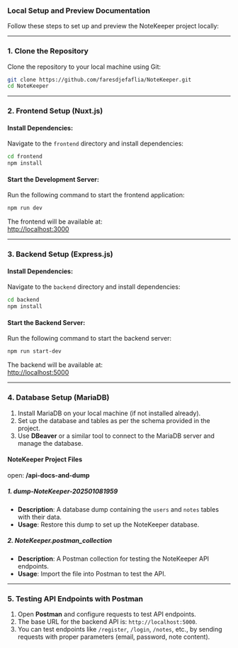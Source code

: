 ### **Local Setup and Preview Documentation**

Follow these steps to set up and preview the NoteKeeper project locally:

---

### **1. Clone the Repository**

Clone the repository to your local machine using Git:

```bash
git clone https://github.com/faresdjefaflia/NoteKeeper.git
cd NoteKeeper
```

---

### **2. Frontend Setup (Nuxt.js)**

#### **Install Dependencies**:

Navigate to the `frontend` directory and install dependencies:

```bash
cd frontend
npm install
```

#### **Start the Development Server**:

Run the following command to start the frontend application:

```bash
npm run dev
```

The frontend will be available at:  
[http://localhost:3000](http://localhost:3000)

---

### **3. Backend Setup (Express.js)**

#### **Install Dependencies**:

Navigate to the `backend` directory and install dependencies:

```bash
cd backend
npm install
```

#### **Start the Backend Server**:

Run the following command to start the backend server:

```bash
npm run start-dev
```

The backend will be available at:  
[http://localhost:5000](http://localhost:5000)

---

### **4. Database Setup (MariaDB)**

1. Install MariaDB on your local machine (if not installed already).
2. Set up the database and tables as per the schema provided in the project.
3. Use **DBeaver** or a similar tool to connect to the MariaDB server and manage the database.

#### **NoteKeeper Project Files**

open: **/api-docs-and-dump**

##### **1. dump-NoteKeeper-202501081959**
- **Description**: A database dump containing the `users` and `notes` tables with their data.
- **Usage**: Restore this dump to set up the NoteKeeper database.

##### **2. NoteKeeper.postman_collection**
- **Description**: A Postman collection for testing the NoteKeeper API endpoints.
- **Usage**: Import the file into Postman to test the API.

---

### **5. Testing API Endpoints with Postman**

1. Open **Postman** and configure requests to test API endpoints.
2. The base URL for the backend API is: `http://localhost:5000`.
3. You can test endpoints like `/register`, `/login`, `/notes`, etc., by sending requests with proper parameters (email, password, note content).

